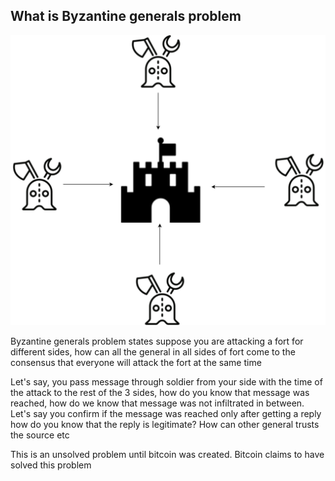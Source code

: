 ## What is Byzantine generals problem

![Byzantine generals problem.png](byzantine_generals_problem.png)

Byzantine generals problem states suppose you are attacking a fort for different sides, how can all the general in all sides of fort come to the consensus that everyone will attack the fort at the same time

Let's say, you pass message through soldier from your side with the time of the attack to the rest of the 3 sides, how do you know that message was reached, how do we know that message was not infiltrated in between. Let's say you confirm if the message was reached only after getting a reply how do you know that the reply is legitimate? How can other general trusts the source etc

This is an unsolved problem until bitcoin was created.
Bitcoin claims to have solved this problem